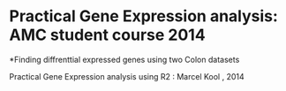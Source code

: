 Practical Gene Expression analysis: AMC student course 2014
=================================

*Finding diffrenttial expressed genes using two Colon datasets

Practical Gene Expression analysis using R2 : Marcel Kool , 2014
